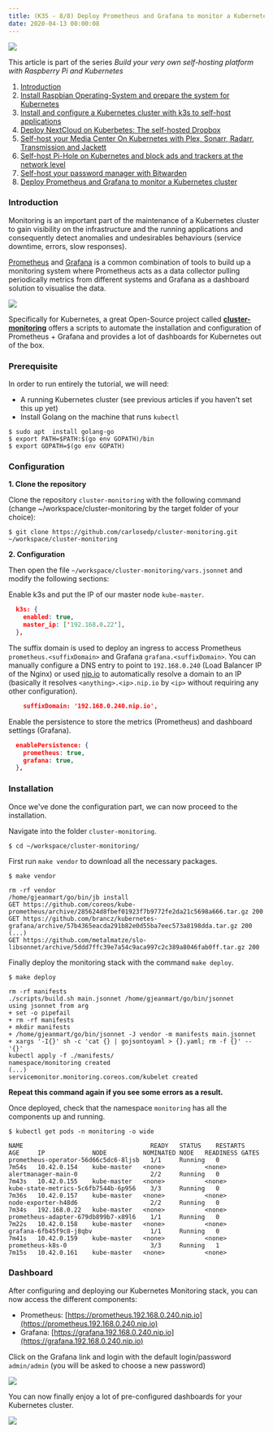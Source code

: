 ```yaml
---
title: (K3S - 8/8) Deploy Prometheus and Grafana to monitor a Kubernetes cluster
date: 2020-04-13 00:00:08
---
```


![](https://ipfs.infura.io/ipfs/QmPkbAuQryPTYbKiZ3X542xCXrkXUwXYWtQfwYLtzh2iER)

This article is part of the series *Build your very own self-hosting platform with Raspberry Pi and Kubernetes*

1. [Introduction](/2020/04/13/build-your-very-own-self-hosting-platform-wi)
2. [Install Raspbian Operating-System and prepare the system for Kubernetes](/2020/04/13/install-raspbian-operating-system-and-prepar)
3. [Install and configure a Kubernetes cluster with k3s to self-host applications](/2020/04/13/install-and-configure-a-kubernetes-cluster-w)
4. [Deploy NextCloud on Kuberbetes: The self-hosted Dropbox](/2020/04/13/deploy-nextcloud-on-kuberbetes--the-self-hos)
5. [Self-host your Media Center On Kubernetes with Plex, Sonarr, Radarr, Transmission and Jackett](/2020/04/13/self-host-your-media-center-on-kubernetes-wi)
6. [Self-host Pi-Hole on Kubernetes and block ads and trackers at the network level](/2020/04/13/self-host-pi-hole-on-kubernetes-and-block-ad)
7. [Self-host your password manager with Bitwarden](/2020/04/13/self-host-your-password-manager-with-bitward)
8. [Deploy Prometheus and Grafana to monitor a Kubernetes cluster](/2020/04/13/deploy-prometheus-and-grafana-to-monitor-a-k)

### Introduction

Monitoring is an important part of the maintenance of a Kubernetes cluster to gain visibility on the infrastructure and the running applications and consequently detect anomalies and undesirables behaviours (service downtime, errors, slow responses).

[Prometheus](https://prometheus.io/) and [Grafana](https://grafana.com/) is a common combination of tools to build up a monitoring system where Prometheus acts as a data collector pulling periodically metrics from different systems and Grafana as a dashboard solution to visualise the data.

![](https://ipfs.infura.io/ipfs/QmW2155L91oNeMp9H2VR1nSeoB5GchppXQJCjfTt6wtSW4)

Specifically for Kubernetes, a great Open-Source project called [**cluster-monitoring**](https://github.com/carlosedp/cluster-monitoring) offers a scripts to automate the installation and configuration of Prometheus + Grafana and provides a lot of dashboards for Kubernetes out of the box.




### Prerequisite

In order to run entirely the tutorial, we will need:

- A running Kubernetes cluster (see previous articles if you haven't set this up yet)
- Install Golang on the machine that runs `kubectl`

```
$ sudo apt  install golang-go
$ export PATH=$PATH:$(go env GOPATH)/bin
$ export GOPATH=$(go env GOPATH)
```




### Configuration

**1. Clone the repository**

Clone the repository `cluster-monitoring` with the following command (change ~/workspace/cluster-monitoring by the target folder of your choice):

```
$ git clone https://github.com/carlosedp/cluster-monitoring.git ~/workspace/cluster-monitoring
```


**2. Configuration**

Then open the file `~/workspace/cluster-monitoring/vars.jsonnet` and modify the following sections:

Enable k3s and put the IP of our master node `kube-master`.

```json
  k3s: {
    enabled: true,
    master_ip: ['192.168.0.22'],
  },
```


The suffix domain is used to deploy an ingress to access Prometheus `prometheus.<suffixDomain>` and Grafana `grafana.<suffixDomain>`. You can manually configure a DNS entry to point to `192.168.0.240` (Load Balancer IP of the Nginx) or used [nip.io](https://nip.io/) to automatically resolve a domain to an IP (basically it resolves `<anything>.<ip>.nip.io` by `<ip>` without requiring any other configuration).

```json
    suffixDomain: '192.168.0.240.nip.io',
```


Enable the persistence to store the metrics (Prometheus) and dashboard settings (Grafana).

```json
  enablePersistence: {
    prometheus: true,
    grafana: true,
  },
```




### Installation

Once we've done the configuration part, we can now proceed to the installation.

Navigate into the folder `cluster-monitoring`.

```
$ cd ~/workspace/cluster-monitoring/
```


First run `make vendor` to download all the necessary packages.

```
$ make vendor

rm -rf vendor
/home/gjeanmart/go/bin/jb install
GET https://github.com/coreos/kube-prometheus/archive/285624d8fbef01923f7b9772fe2da21c5698a666.tar.gz 200
GET https://github.com/brancz/kubernetes-grafana/archive/57b4365eacda291b82e0d55ba7eec573a8198dda.tar.gz 200
(...)
GET https://github.com/metalmatze/slo-libsonnet/archive/5ddd7ffc39e7a54c9aca997c2c389a8046fab0ff.tar.gz 200
```


Finally deploy the monitoring stack with the command `make deploy`.

```
$ make deploy

rm -rf manifests
./scripts/build.sh main.jsonnet /home/gjeanmart/go/bin/jsonnet
using jsonnet from arg
+ set -o pipefail
+ rm -rf manifests
+ mkdir manifests
+ /home/gjeanmart/go/bin/jsonnet -J vendor -m manifests main.jsonnet
+ xargs '-I{}' sh -c 'cat {} | gojsontoyaml > {}.yaml; rm -f {}' -- '{}'
kubectl apply -f ./manifests/
namespace/monitoring created
(...)
servicemonitor.monitoring.coreos.com/kubelet created
```

**Repeat this command again if you see some errors as a result.**


Once deployed, check that the namespace `monitoring` has all the components up and running.

```
$ kubectl get pods -n monitoring -o wide

NAME                                   READY   STATUS    RESTARTS   AGE     IP             NODE          NOMINATED NODE   READINESS GATES
prometheus-operator-56d66c5dc6-8ljsb   1/1     Running   0          7m54s   10.42.0.154    kube-master   <none>           <none>
alertmanager-main-0                    2/2     Running   0          7m43s   10.42.0.155    kube-master   <none>           <none>
kube-state-metrics-5c6fb7544b-6p956    3/3     Running   0          7m36s   10.42.0.157    kube-master   <none>           <none>
node-exporter-h48d6                    2/2     Running   0          7m34s   192.168.0.22   kube-master   <none>           <none>
prometheus-adapter-679db899b7-x89l6    1/1     Running   0          7m22s   10.42.0.158    kube-master   <none>           <none>
grafana-6fb45f9c8-j8qbv                1/1     Running   0          7m41s   10.42.0.159    kube-master   <none>           <none>
prometheus-k8s-0                       3/3     Running   1          7m15s   10.42.0.161    kube-master   <none>           <none>
```




### Dashboard

After configuring and deploying our Kubernetes Monitoring stack, you can now access the different components:

- Prometheus: [https://prometheus.192.168.0.240.nip.io](https://prometheus.192.168.0.240.nip.io)
- Grafana: [https://grafana.192.168.0.240.nip.io](https://grafana.192.168.0.240.nip.io)

Click on the Grafana link and login with the default login/password `admin/admin` (you will be asked to choose a new password)

![](https://i.imgur.com/a3a0Ocu.png)

You can now finally enjoy a lot of pre-configured dashboards for your Kubernetes cluster.

![](https://i.imgur.com/ASJhgZ3.png)
